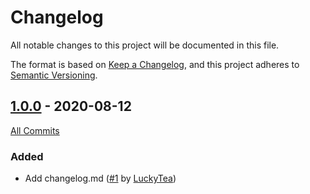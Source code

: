 # Changelog

All notable changes to this project will be documented in this file.

The format is based on [Keep a Changelog](https://keepachangelog.com/en/1.0.0/), and this project adheres to [Semantic Versioning](https://semver.org/spec/v2.0.0.html).

## [1.0.0](https://github.com/link_to_tag) - 2020-08-12

[All Commits](https://github.com/group/app/compare/v1.0.0...v1.1.0)

### Added

- Add changelog.md ([#1](link_to_MR) by [LuckyTea](https://github.com/LuckyTea))

